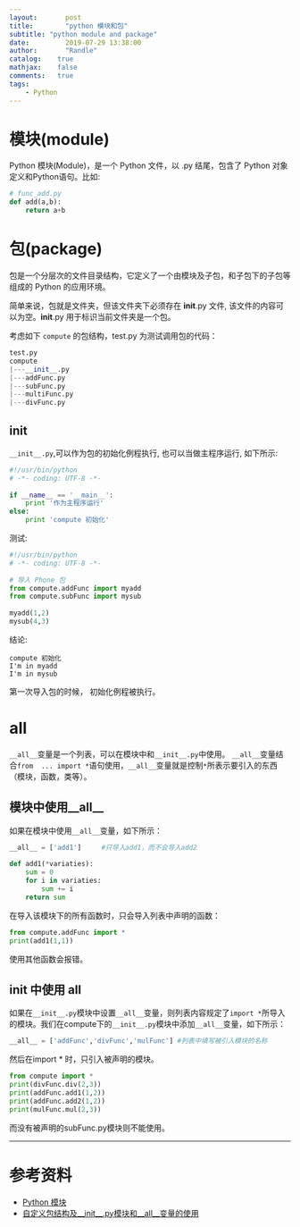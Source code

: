 ```yaml
---
layout:       post
title:        "python 模块和包"
subtitle: "python module and package"
date:         2019-07-29 13:38:00
author:       "Randle"
catalog:	true
mathjax:	false
comments:	true
tags:
    - Python
---
```


# 模块(module)

Python 模块(Module)，是一个 Python 文件，以 .py 结尾，包含了 Python 对象定义和Python语句。比如:

```python
# func_add.py
def add(a,b):
    return a+b
```

# 包(package)

包是一个分层次的文件目录结构，它定义了一个由模块及子包，和子包下的子包等组成的 Python 的应用环境。

简单来说，包就是文件夹，但该文件夹下必须存在 __init__.py 文件, 该文件的内容可以为空。__init__.py 用于标识当前文件夹是一个包。

考虑如下 `compute` 的包结构，test.py 为测试调用包的代码：

```python
test.py
compute
|---__init__.py
|---addFunc.py
|---subFunc.py
|---multiFunc.py
|---divFunc.py
```
## init

`__init__.py`,可以作为包的初始化例程执行, 也可以当做主程序运行, 如下所示:

```python
#!/usr/bin/python
# -*- coding: UTF-8 -*-
 
if __name__ == '__main__':
    print '作为主程序运行'
else:
    print 'compute 初始化'
```

测试:

```python
#!/usr/bin/python
# -*- coding: UTF-8 -*-
 
# 导入 Phone 包
from compute.addFunc import myadd
from compute.subFunc import mysub
 
myadd(1,2)
mysub(4,3)
```

结论:

```shell
compute 初始化
I'm in myadd
I'm in mysub
```

第一次导入包的时候， 初始化例程被执行。

# all

`__all__`变量是一个列表，可以在模块中和`__init__.py`中使用。
`__all__`变量结合`from  ... import *`语句使用，`__all__`变量就是控制`*`所表示要引入的东西（模块，函数，类等）。

## 模块中使用__all__

如果在模块中使用`__all__`变量，如下所示：

```python
__all__ = ['add1']     #只导入add1，而不会导入add2
 
def add1(*variaties):
    sum = 0
    for i in variaties:
        sum += i
    return sum
```
在导入该模块下的所有函数时，只会导入列表中声明的函数：

```python
from compute.addFunc import *
print(add1(1,1))
```
使用其他函数会报错。

## init 中使用 __all__

如果在`__init__.py`模块中设置`__all__`变量，则列表内容规定了`import *`所导入的模块。我们在compute下的`__init__.py`模块中添加`__all__`变量，如下所示：

```python
__all__ = ['addFunc','divFunc','mulFunc'] #列表中填写被引入模块的名称
```

然后在import * 时，只引入被声明的模块。

```python
from compute import *
print(divFunc.div(2,3))
print(addFunc.add1(1,2))
print(addFunc.add2(1,2))
print(mulFunc.mul(2,3))
```
而没有被声明的subFunc.py模块则不能使用。


---
# 参考资料

- [Python 模块](https://www.runoob.com/python/python-modules.html)
- [自定义包结构及__init__.py模块和__all__变量的使用](https://blog.csdn.net/qq_32166627/article/details/59481503)